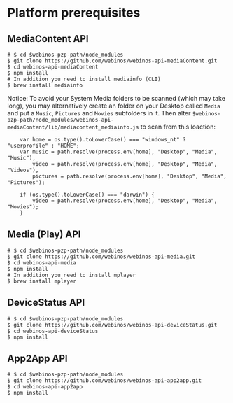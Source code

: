 # Platform prerequisites

## MediaContent API

```
# $ cd $webinos-pzp-path/node_modules
$ git clone https://github.com/webinos/webinos-api-mediaContent.git
$ cd webinos-api-mediaContent
$ npm install
# In addition you need to install mediainfo (CLI)
$ brew install mediainfo 
```

Notice: To avoid your System Media folders to be scanned (which may take long), 
you may alternatively create an folder on your Desktop called ```Media``` and 
put a ```Music```, ```Pictures``` and ```Movies``` subfolders in it.
Then alter ```$webinos-pzp-path/node_modules/webinos-api-mediaContent/lib/mediacontent_mediainfo.js```
to scan from this loaction:
```
    var home = os.type().toLowerCase() === "windows_nt" ? "userprofile" : "HOME";
    var music = path.resolve(process.env[home], "Desktop", "Media", "Music"),
        video = path.resolve(process.env[home], "Desktop", "Media", "Videos"),
        pictures = path.resolve(process.env[home], "Desktop", "Media", "Pictures");

    if (os.type().toLowerCase() === "darwin") {
        video = path.resolve(process.env[home], "Desktop", "Media", "Movies");
    }
```

## Media (Play) API

```
# $ cd $webinos-pzp-path/node_modules
$ git clone https://github.com/webinos/webinos-api-media.git
$ cd webinos-api-media
$ npm install
# In addition you need to install mplayer
$ brew install mplayer 
```

## DeviceStatus API

```
# $ cd $webinos-pzp-path/node_modules
$ git clone https://github.com/webinos/webinos-api-deviceStatus.git
$ cd webinos-api-deviceStatus
$ npm install
```

## App2App API

```
# $ cd $webinos-pzp-path/node_modules
$ git clone https://github.com/webinos/webinos-api-app2app.git
$ cd webinos-api-app2app
$ npm install
```

